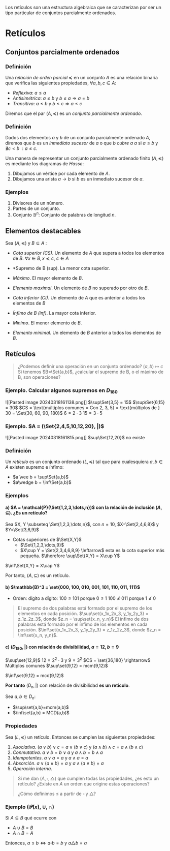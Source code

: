 Los retículos son una estructura algebraica que se caracterizan por ser un tipo particular de conjuntos parcialmente ordenados.
# Retículos
## Conjuntos parcialmente ordenados
### Definición
Una *relación de orden parcial* $\preceq$ en un conjunto $A$ es una relación binaria que verifica las siguientes propiedades, $\forall a,b,c \in A$:
- *Reflexiva*: $a \leq a$
- *Antisimétrica*: $a \leq b$ y $b \leq a \Rightarrow a = b$ 
- *Transitiva*: $a\leq b$ y $b \leq c \Rightarrow a \leq c$

Diremos que el par $(A, \preceq)$ es un *conjunto parcialmente ordenado*.

### Definición
Dados dos elementos $a$ y $b$ de un conjunto parcialmente ordenado $A$, diremos que $b$ es un *inmediato sucesor* de $a$ o que *$b$ cubre a $a$* si $a \leq b$ y $\nexists c < b\ : a\leq c$.

Una manera de representar un conjunto parcialmente ordenado finito $(A, \preceq)$ es mediante los diagramas de *Hasse*:
1. Dibujamos un vértice por cada elemento de $A$.
2. Dibujamos una arista $a \rightarrow b$ si $b$ es un inmediato sucesor de $a$.
### Ejemplos
1. Divisores de un número.
2. Partes de un conjunto.
3. Conjunto $\mathbb{B}^n$: Conjunto de palabras de longitud $n$.

## Elementos destacables
Sea $(A, \preceq)$ y $B\subseteq A$ :
- *Cota superior (CS)*. Un elemento de $A$ que supera a todos los elementos de $B$. $\forall x\in B, x\preceq c,\ c \in A$ 
- *Supremo de B (sup). La menor cota superior.
- *Máximo*. El mayor elemento de $B$.
- *Elemento maximal*. Un elemento de $B$ no superado por otro de $B$.

- *Cota inferior (CI)*. Un elemento de $A$ que es anterior a todos los elementos de $B$
- *Ínfimo de B (inf)*. La mayor cota inferior.
- *Mínimo*. El menor elemento de $B$.
- *Elemento minimal*. Un elemento de $B$ anterior a todos los elementos de $B$.

## Retículos
>¿Podemos definir una operación en un conjunto ordenado?
> $(a,b) \mapsto c$
> Si tenemos $B=\Set{a,b}$, ¿calcular el supremo de B, o el máximo de B, son operaciones?

### Ejemplo. Calcular algunos supremos en $D_{180}$ 
![[Pasted image 20240318161138.png]]
$\sup\Set{3,5} = 15$
$\sup\Set{6,15} = 30$
$CS = \text{múltiplos comunes = Con 2, 3, 5} = \text{múltiplos de } 30 = \Set{30, 60, 90, 180}$ 
$6 = 2\cdot 3$
$15 = 3\cdot 5$

### Ejemplo. $A = (\Set{2,4,5,10,12,20}, |)$
![[Pasted image 20240318161815.png]]
$sup\Set{12,20}$ no existe

### Definición
Un *retículo* es un conjunto ordenado $(L, \preceq)$ tal que para cualesquiera $a,b \in A$ existen supremo e ínfimo:
- $a \vee b = \sup\Set{a,b}$ 
- $a\wedge b = \inf\Set{a,b}$

### Ejemplos
#### a) $A = \mathcal{P}(\Set{1,2,3,\dots,n})$ con la relación de inclusión $(A, \subseteq)$. ¿Es un retículo?
Sea $X, Y \subseteq \Set{1,2,3,\dots,n}$, con $n=10$, $X=\Set{2,4,6,8}$ y $Y=\Set{3,6,9}$
- Cotas superiores de $\Set{X,Y}$
	- $\Set{1,2,3,\dots,9}$
	- $X\cup Y = \Set{2,3,4,6,8,9} \leftarrow$ esta es la cota superior más pequeña. 
	$\therefore \sup\Set{X,Y} = X\cup Y$ 

$\inf\Set{X,Y} = X\cap Y$

Por tanto, $(A, \subseteq)$ es un retículo.
#### b) $\mathbb{B}^3 = \set{000, 100, 010, 001, 101, 110, 011, 111}$
- Orden: dígito a dígito:
	$100 \leq 101$ porque $0\leq1$
	$100 \nleq 011$ porque $1 \nleq 0$

>El supremo de dos palabras está formado por el supremo de los elementos en cada posición. $\sup\set{x_1x_2x_3, y_1y_2y_3} = z_1z_2z_3$, donde $z_n = \sup\set{x_n, y_n}$
>El ínfimo de dos palabras está formado por el ínfimo de los elementos en cada posición. $\inf\set{x_1x_2x_3, y_1y_2y_3} = z_1z_2z_3$, donde $z_n = \inf\set{x_n, y_n}$.

#### c) $(D_{180}, |)$ con relación de divisibilidad, $a=12, b=9$
$\sup\set{12,9}$
$12 = 2^2 \cdot 3$ y $9 = 3^2$ 
$CS = \set{36,180} \rightarrow$ Múltiplos comunes
$\sup\set{9,12} = mcm(9,12)$

$\inf\set{9,12} = mcd(9,12)$

**Por tanto** $(D_n, |)$ con relación de divisibilidad **es un retículo**. 

Sea $a,b\in D_n$:
- $\sup\set{a,b}=mcm(a,b)$
- $\inf\set{a,b} = MCD(a,b)$

### Propiedades
Sea $(L, \preceq)$ un retículo. Entonces se cumplen las siguientes propiedades:
1. *Asociativa*. $(a\vee b) \vee c = a \vee (b\vee c)$ y $(a\wedge b) \wedge c = a \wedge (b\wedge c)$
2. *Conmutativa*. $a\vee b = b\vee a$ y $a \wedge b = b \wedge a$
3. *Idempotentes*. $a\vee a = a$ y $a\wedge a =a$
4. *Absorción*. $a \vee (a\wedge b) = a$ y $a \wedge (a\vee b) = a$
5. *Operación interna*.

> Si me dan $(A, \square,\triangle)$ que cumplen todas las propiedades, ¿es esto un retículo?
> ¿Existe en $A$ un orden que origine estas operaciones? 
> 
> ¿Cómo definimos $\leq$ a partir de $\square$ y $\triangle$?
### Ejemplo $(\mathcal{P}(x), \cup, \cap)$
Si $A\subseteq B$ qué ocurre con
- $A\cup B = B$
- $A\cap B = A$

Entonces, $a\leq b \iff a\square b = b$ y $a\triangle b = a$ 
